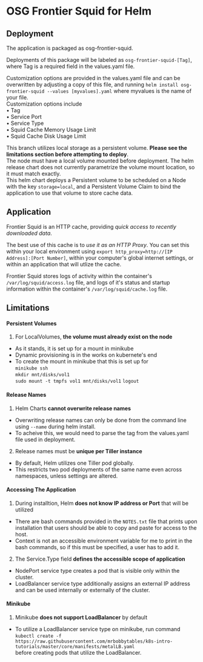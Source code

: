 # OSG Frontier Squid for Helm #

## Deployment ##
The application is packaged as osg-frontier-squid.

Deployments of this package will be labeled as `osg-frontier-squid-[Tag]`, where Tag is a required field in the values.yaml file.

Customization options are provided in the values.yaml file and can be overwritten by adjusting a copy of this file, and running `helm install osg-frontier-squid --values [myvalues].yaml` where myvalues is the name of your file.  
Customization options include  
• Tag  
• Service Port  
• Service Type  
• Squid Cache Memory Usage Limit  
• Squid Cache Disk Usage Limit

This branch utilizes local storage as a persistent volume. **Please see the limitations section before attempting to deploy**.  
The node must have a local volume mounted before deployment. The helm release chart does not currently parametrize the volume mount location, so it must match exactly.  
This helm chart deploys a Persistent volume to be scheduled on a Node with the key `storage=local`, and a Persistent Volume Claim to bind the application to use that volume to store cache data.

## Application ##
Frontier Squid is an HTTP cache, providing *quick access to recently downloaded data*.

The best use of this cache is to *use it as an HTTP Proxy*. You can set this within your local environment using `export http_proxy=http://[IP Address]:[Port Number]`, within your computer's global internet settings, or within an application that will utlize the cache.

Frontier Squid stores logs of activity within the container's `/var/log/squid/access.log` file, and logs of it's status and startup information within the container's `/var/log/squid/cache.log` file.

## Limitations ##

#### Persistent Volumes ####
1. For LocalVolumes, **the volume must already exist on the node**
  * As it stands, it is set up for a mount in minikube
  * Dynamic provisioning is in the works on kubernete's end
  * To create the mount in minikube that this is set up for  
  `minikube ssh`  
  `mkdir mnt/disks/vol1`  
  `sudo mount -t tmpfs vol1 mnt/disks/vol1`
  `logout`

#### Release Names ####
1. Helm Charts **cannot overwrite release names**  
  * Overwriting release names can only be done from the command line using `--name` during helm install.
  * To acheive this, we would need to parse the tag from the values.yaml file used in deployment.

2. Release names must be **unique per Tiller instance**
  * By default, Helm utilizes one Tiller pod globally.
  * This restricts two pod deployments of the same name even across namespaces, unless settings are altered.

#### Accessing The Application ####
1. During installtion, Helm **does not know IP address or Port** that will be utilized  
  * There are bash commands provided in the `NOTES.txt` file that prints upon installation that users should be able to copy and paste for access to the host.
  * Context is not an accessible environment variable for me to print in the bash commands, so if this must be specified, a user has to add it.

2. The Service.Type field **defines the accessible scope of application**  
  * NodePort service type creates a pod that is visible only within the cluster.
  * LoadBalancer service type additionally assigns an external IP address and can be used internally or externally of the cluster.

#### Minikube ####
1. Minikube **does not support LoadBalancer** by default  
  * To utilize a LoadBalancer service type on minikube, run command  
     `kubectl create -f https://raw.githubusercontent.com/mrbobbytables/k8s-intro-tutorials/master/core/manifests/metalLB.yaml`  
     before creating pods that utilize the LoadBalancer.
